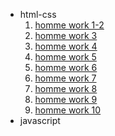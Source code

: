  <ul>
        <li>
            <span>html-css</span>
            <ol>
                <li>  <a href="html-css/module-1-2/index.html">homme work 1-2</a></li>
                <li>  <a href="html-css/module-3/index.html">homme work 3</a></li>
                <li>  <a href="html-css/module-4/index.html">homme work 4</a></li>
                <li>  <a href="html-css/module-5/index.html">homme work 5</a></li>
                <li>  <a href="html-css/module-6/index.html">homme work 6</a></li>
                <li>  <a href="html-css/module-7/index.html">homme work 7</a></li>
                <li>  <a href="html-css/module-8/index.html">homme work 8</a></li>
                <li>  <a href="html-css/module-9/index.html">homme work 9</a></li>
                <li>  <a href="html-css/module-10/index.html">homme work 10</a></li>
            </ol>
        </li>
        <li>
            <span>javascript</span>
        </li>
    </ul>
